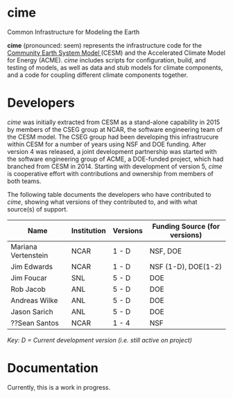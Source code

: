 # cime
Common Infrastructure for Modeling the Earth

**cime** (pronounced: seem) represents the infrastructure code for the 
<a href="http://www2.cesm.ucar.edu">Community Earth System Model </a>
     (CESM) and the Accelerated Climate Model for Energy (ACME).
*cime* includes scripts for configuration, build, and testing of
models, as well as data and stub models for climate components, 
and a code for coupling different climate components together.
     
# Developers

*cime* was initially extracted from CESM as a stand-alone capability in 2015
by members of the CSEG group at NCAR, the software engineering team of
the CESM model. The CSEG group had been developing this infrastrucure within
CESM for a number of years using NSF and DOE funding. After version 4 was released,
a joint development partnership was started with the software engineering group of
ACME, a DOE-funded project, which had branched from CESM in 2014. 
Starting with development of version 5, *cime* is cooperative effort with contributions
and ownership from members of both teams. 

The following table documents the developers who have contributed to *cime*,
showing what versions of they contributed to, and with what source(s) of support.

Name     |     Institution  |  Versions  | Funding Source (for versions)
---------|------------------|----------|----------------------
Mariana Vertenstein | NCAR  |  1 - D   |   NSF, DOE
Jim Edwards |         NCAR  |  1 - D   |   NSF (1-D), DOE(1-2)
Jim Foucar  |         SNL   |  5 - D   |   DOE
Rob Jacob |      ANL  |  5 - D   |   DOE
Andreas Wilke |  ANL  | 5 - D | DOE
Jason Sarich | ANL | 5 - D | DOE
??Sean Santos |         NCAR  |  1 - 4   |   NSF

_Key: D = Current development version (i.e. still active on project)_

# Documentation

Currently, this is a work in progress. 






